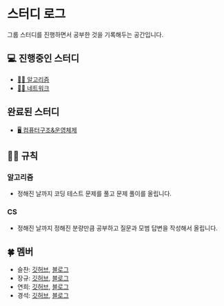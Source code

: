 # 스터디 로그

그룹 스터디를 진행하면서 공부한 것을 기록해두는 공간입니다.

## 💻 진행중인 스터디

- [🧙‍♀️ 알고리즘](/study/algorithms/)
- [🏃‍♀️ 네트워크](/study/network/)

## 완료된 스터디

- [🖥️ 컴퓨터구조&운영체제](/study/os/)

## 👮‍♀️ 규칙

### 알고리즘
- 정해진 날까지 코딩 테스트 문제를 풀고 문제 풀이를 올립니다.

### CS
- 정해진 날까지 정해진 분량만큼 공부하고 질문과 모범 답변을 작성해서 올립니다.

## 🍀 멤버

- 슬찬: [깃허브](https://github.com/seulchan), [블로그](https://hogwarts-cs.tistory.com/)
- 장규: [깃허브](https://github.com/MinKevin), [블로그](https://actually94.tistory.com/)
- 연희: [깃허브](https://github.com/lyh951212), [블로그](https://rooftopservant.tistory.com/)
- 경석: [깃허브](https://github.com/moon-July5), [블로그](https://velog.io/@moon-july5)
